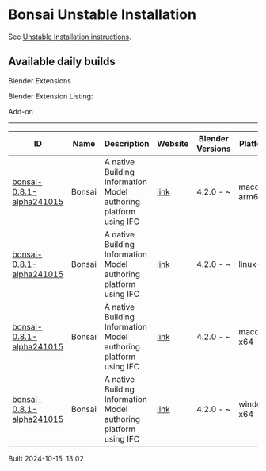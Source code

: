 # Bonsai Unstable Installation

See [Unstable Installation instructions](https://docs.bonsaibim.org/guides/development/installation.html#unstable-installation).

## Available daily builds




Blender Extensions


Blender Extension Listing:


Add\-on




---




| ID | Name | Description | Website | Blender Versions | Platforms | Size |
| --- | --- | --- | --- | --- | --- | --- |
| [bonsai\-0\.8\.1\-alpha241015](https://github.com/IfcOpenShell/IfcOpenShell/releases/download/bonsai-0.8.1-alpha241015/bonsai_py311-0.8.1-alpha241015-macos-arm64.zip?repository=https://raw.githubusercontent.com/IfcOpenShell/bonsai_unstable_repo/main/index.json&blender_version_min=4.2.0&platforms=macos-arm64) | Bonsai | A native Building Information Model authoring platform using IFC | [link](https://bonsaibim.org/) | 4\.2\.0 \- \~ | macos\-arm64 | 104\.3MB |
| [bonsai\-0\.8\.1\-alpha241015](https://github.com/IfcOpenShell/IfcOpenShell/releases/download/bonsai-0.8.1-alpha241015/bonsai_py311-0.8.1-alpha241015-linux-x64.zip?repository=https://raw.githubusercontent.com/IfcOpenShell/bonsai_unstable_repo/main/index.json&blender_version_min=4.2.0&platforms=linux-x64) | Bonsai | A native Building Information Model authoring platform using IFC | [link](https://bonsaibim.org/) | 4\.2\.0 \- \~ | linux\-x64 | 108\.5MB |
| [bonsai\-0\.8\.1\-alpha241015](https://github.com/IfcOpenShell/IfcOpenShell/releases/download/bonsai-0.8.1-alpha241015/bonsai_py311-0.8.1-alpha241015-macos-x64.zip?repository=https://raw.githubusercontent.com/IfcOpenShell/bonsai_unstable_repo/main/index.json&blender_version_min=4.2.0&platforms=macos-x64) | Bonsai | A native Building Information Model authoring platform using IFC | [link](https://bonsaibim.org/) | 4\.2\.0 \- \~ | macos\-x64 | 104\.4MB |
| [bonsai\-0\.8\.1\-alpha241015](https://github.com/IfcOpenShell/IfcOpenShell/releases/download/bonsai-0.8.1-alpha241015/bonsai_py311-0.8.1-alpha241015-windows-x64.zip?repository=https://raw.githubusercontent.com/IfcOpenShell/bonsai_unstable_repo/main/index.json&blender_version_min=4.2.0&platforms=windows-x64) | Bonsai | A native Building Information Model authoring platform using IFC | [link](https://bonsaibim.org/) | 4\.2\.0 \- \~ | windows\-x64 | 83\.6MB |


Built 2024\-10\-15, 13:02




